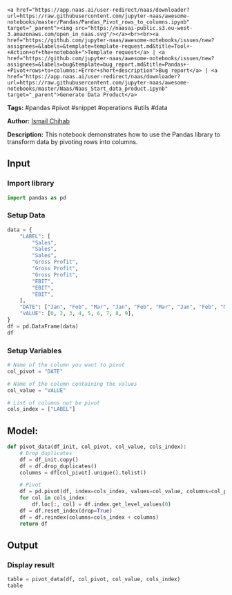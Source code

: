     <a href="https://app.naas.ai/user-redirect/naas/downloader?url=https://raw.githubusercontent.com/jupyter-naas/awesome-notebooks/master/Pandas/Pandas_Pivot_rows_to_columns.ipynb" target="_parent"><img src="https://naasai-public.s3.eu-west-3.amazonaws.com/open_in_naas.svg"/></a><br><br><a href="https://github.com/jupyter-naas/awesome-notebooks/issues/new?assignees=&labels=&template=template-request.md&title=Tool+-+Action+of+the+notebook+">Template request</a> | <a href="https://github.com/jupyter-naas/awesome-notebooks/issues/new?assignees=&labels=bug&template=bug_report.md&title=Pandas+-+Pivot+rows+to+columns:+Error+short+description">Bug report</a> | <a href="https://app.naas.ai/user-redirect/naas/downloader?url=https://raw.githubusercontent.com/jupyter-naas/awesome-notebooks/master/Naas/Naas_Start_data_product.ipynb" target="_parent">Generate Data Product</a>

**Tags:** #pandas #pivot #snippet #operations #utils #data

**Author:** [Ismail Chihab](https://www.linkedin.com/in/ismail-chihab-4b0a04202/)

**Description:** This notebook demonstrates how to use the Pandas library to transform data by pivoting rows into columns.

## Input

### Import library


```python
import pandas as pd
```

### Setup Data


```python
data = {
    "LABEL": [
        "Sales",
        "Sales",
        "Sales",
        "Gross Profit",
        "Gross Profit",
        "Gross Profit",
        "EBIT",
        "EBIT",
        "EBIT",
    ],
    "DATE": ["Jan", "Feb", "Mar", "Jan", "Feb", "Mar", "Jan", "Feb", "Mar"],
    "VALUE": [0, 2, 3, 4, 5, 6, 7, 8, 9],
}
df = pd.DataFrame(data)
df
```

### Setup Variables


```python
# Name of the column you want to pivot
col_pivot = "DATE"

# Name of the column containing the values
col_value = "VALUE"

# List of columns not be pivot
cols_index = ["LABEL"]
```

## Model:


```python
def pivot_data(df_init, col_pivot, col_value, cols_index):
    # Drop duplicates
    df = df_init.copy()
    df = df.drop_duplicates()
    columns = df[col_pivot].unique().tolist()

    # Pivot
    df = pd.pivot(df, index=cols_index, values=col_value, columns=col_pivot)
    for col in cols_index:
        df.loc[:, col] = df.index.get_level_values(0)
    df = df.reset_index(drop=True)
    df = df.reindex(columns=cols_index + columns)
    return df
```

## Output

### Display result


```python
table = pivot_data(df, col_pivot, col_value, cols_index)
table
```
